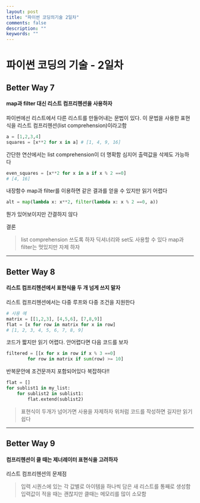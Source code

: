 ```yaml
---
layout: post
title: "파이썬 코딩의기술 2일차"
comments: false
description: ""
keywords: ""
---
```



파이썬 코딩의 기술 - 2일차
===

## Better Way 7
#### map과 filter 대신 리스트 컴프리헨션을 사용하자

파이썬에선 리스트에서 다른 리스트를 만들어내는 문법이 있다.
이 문법을 사용한 표현식을 리스트 컴프리헨션(list comprehension)이라고함
```python
a = [1,2,3,4]
squares = [x**2 for x in a] # [1, 4, 9, 16]
```
간단한 연산에서는 list comprehension이 더 명확함
심지어 출력값을 삭제도 가능하다
```python
even_squares = [x**2 for x in a if x % 2 ==0]
# [4, 16]
```

내장함수 map과 filter를 이용하면 같은 결과를 얻을 수 있지만
읽기 어렵다
```python
alt = map(lambda x: x**2, filter(lambda x: x % 2 ==0, a))
```
뭔가 있어보이지만 간결하지 않다

결론
> list comprehension 쓰도록 하자
> 딕셔너리와 set도 사용할 수 있다
> map과 filter는 멋있지만 자제 하자

---
## Better Way 8
#### 리스트 컴프리헨션에서 표현식을 두 개 넘게 쓰지 말자
리스트 컴프리헨션에서는 다중 루프와 다중 조건을 지원한다

```python
# 사용 예
matrix = [[1,2,3], [4,5,6], [7,8,9]]
flat = [x for row in matrix for x in row]
# [1, 2, 3, 4, 5, 6, 7, 8, 9]
```
코드가 짧지만 읽기 어렵다.
안어렵다면 다음 코드를 보자
```python
filtered = [[x for x in row if x % 3 ==0]
	    for row in matrix if sum(row) >= 10]
```
반복문안에 조건문까지 포함되어있다 복잡하다!!

```python
flat = []
for sublist1 in my_list:
	for sublist2 in sublist1:
    	flat.extend(sublist2)
```
>표현식이 두개가 넘어가면 사용을 자제하자
>위처럼 코드를 작성하면 길지만 읽기 쉽다

---
## Better Way 9
#### 컴프리헨션이 클 때는 제너레이터 표현식을 고려하자

리스트 컴프리헨션의 문제점
> 입력 시퀀스에 있는 각 값별로 아이템을 하나씩 담은 새 리스트를 통째로 생성함
> 입력값이 적을 때는 괜찮지만 클때는 메모리를 많이 소모함
